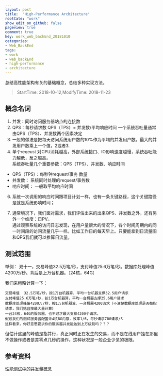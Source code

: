 ```yaml
---
layout: post
title:  "High-Performance Architecture"
rootCate: "work"
show_edit_on_github: false
pageview: true
comment: true
key: work_web_backEnd_20181010
categories:
- Web_BackEnd
tags:
- work
- web_backEnd  
- high-performance
- architecture
---
```


总结高性能架构有关的基础概念，总结多种实现方法。
<!---more--->

> StartTime: 2018-10-12,ModifyTime: 2018-11-23

## 概念名词
1. 并发：同时访问服务器站点的连接数
2. QPS：每秒请求数
QPS（TPS）= 并发数/平均响应时间  一个系统吞吐量通常由QPS（TPS）、并发数两个因素决定
4. 一般的做法是把每天访问系统用户数的10%作为平均的并发用户数。最大的并发用户数乘上一个值，2或者3.
5. 单个reqeust 对CPU消耗越高，外部系统接口、IO影响速度越慢，系统吞吐能力越低，反之越高。  
系统吞吐量几个重要参数：QPS（TPS）、并发数、响应时间
+ QPS（TPS）：每秒钟request/事务 数量
+ 并发数： 系统同时处理的request/事务数
+ 响应时间：  一般取平均响应时间

6. 系统一次调用的响应时间跟项目计划一样，也有一条关键路径，这个关键路径是就是系统影响时间；

7. 通常境况下，我们面对需求，我们评估出来的出来QPS、并发数之外，还有另外一个维度：日PV。  
通过观察系统的访问日志发现，在用户量很大的情况下，各个时间周期内的同一时间段的访问流量几乎一样。比如工作日的每天早上。只要能拿到日流量图和QPS我们就可以推算日流量。

## 测试范围
举例：
双十一，交易峰值32.5万笔/秒，支付峰值25.6万笔/秒。数据库处理峰值4200万/秒。背后是上万台机器。（24核，64G）

我们来粗略计算一下：
```
交易峰值  32.5万笔/秒，按1万台机器算，平均一台机器支撑32.5用户请求
支付峰值25.6万笔/秒，按1万台机器算，平均一台机器支撑25.6用户请求
数据库处理峰值4200万/秒，按1万台机器算，一台机器4200请求（不清楚数据库处理是否都指请求，我们姑且按最大量计算）
一台24核，64G的服务器，也不过才最大支撑4200个请求。
假设我们的测试服务器配置未4核8G内存，效率1/6，每秒请求700请求/S
这样看来，你好意思要求你的服务器并发能达到上万级别吗？？？
```

但估计这里的峰值是指并行，真正同时正在发生的交易，而不是在线用户挂在那里不做操作或者是差零点几秒的操作，这种状况是一般企业少见的极限。

## 参考资料
[性能测试中的并发量概念](https://blog.csdn.net/duzilonglove/article/details/78616167)
